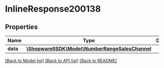 # InlineResponse200138

## Properties
Name | Type | Description | Notes
------------ | ------------- | ------------- | -------------
**data** | [**\Shopware6SDK\Model\NumberRangeSalesChannel**](NumberRangeSalesChannel.md) |  | [optional] 

[[Back to Model list]](../../README.md#documentation-for-models) [[Back to API list]](../../README.md#documentation-for-api-endpoints) [[Back to README]](../../README.md)

